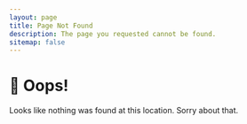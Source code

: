 ```yaml
---
layout: page
title: Page Not Found
description: The page you requested cannot be found.
sitemap: false
---
```

# 🙊 Oops!

Looks like nothing was found at this location. Sorry about that.